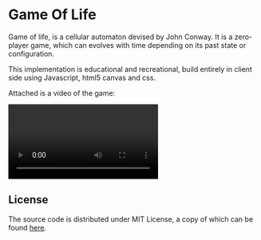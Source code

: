 # Game Of Life

Game of life, is a cellular automaton devised by John Conway. It is a
zero-player game, which can evolves with time depending on its past state or
configuration.

This implementation is educational and recreational, build entirely in client
side using Javascript, html5 canvas and css.

Attached is a video of the game:

![Video of Game of Life](./conways_game_of_life.mp4)

## License

The source code is distributed under MIT License, a copy of which can be found
[here](./LICENSE).
